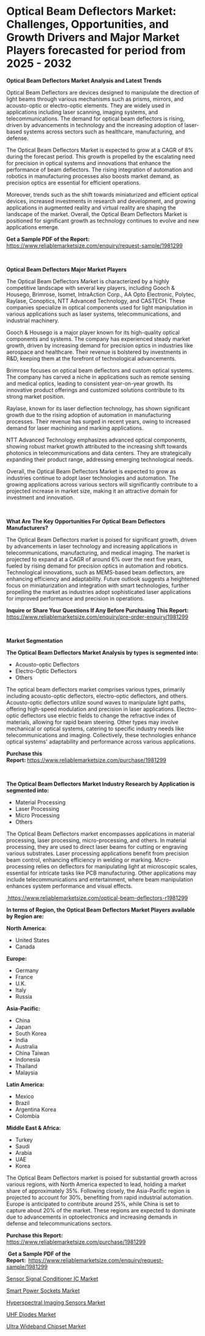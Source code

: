 <p><h1>Optical Beam Deflectors Market: Challenges, Opportunities, and Growth Drivers and Major Market Players forecasted for period from 2025 - 2032</h1></p><p><strong>Optical Beam Deflectors Market Analysis and Latest Trends</strong></p>
<p><p>Optical Beam Deflectors are devices designed to manipulate the direction of light beams through various mechanisms such as prisms, mirrors, and acousto-optic or electro-optic elements. They are widely used in applications including laser scanning, imaging systems, and telecommunications. The demand for optical beam deflectors is rising, driven by advancements in technology and the increasing adoption of laser-based systems across sectors such as healthcare, manufacturing, and defense. </p><p>The Optical Beam Deflectors Market is expected to grow at a CAGR of 8% during the forecast period. This growth is propelled by the escalating need for precision in optical systems and innovations that enhance the performance of beam deflectors. The rising integration of automation and robotics in manufacturing processes also boosts market demand, as precision optics are essential for efficient operations. </p><p>Moreover, trends such as the shift towards miniaturized and efficient optical devices, increased investments in research and development, and growing applications in augmented reality and virtual reality are shaping the landscape of the market. Overall, the Optical Beam Deflectors Market is positioned for significant growth as technology continues to evolve and new applications emerge.</p></p>
<p><strong>Get a Sample PDF of the Report:&nbsp;</strong> <a href="https://www.reliablemarketsize.com/enquiry/request-sample/1981299?utm_campaign=1133&utm_medium=2&utm_source=Github&utm_content=ia&utm_term=28022025&utm_id=optical-beam-deflectors">https://www.reliablemarketsize.com/enquiry/request-sample/1981299</a></p>
<p>&nbsp;</p>
<p><strong>Optical Beam Deflectors Major Market Players</strong></p>
<p><p>The Optical Beam Deflectors Market is characterized by a highly competitive landscape with several key players, including Gooch & Housego, Brimrose, Isomet, IntraAction Corp., AA Opto Electronic, Polytec, Raylase, Conoptics, NTT Advanced Technology, and CASTECH. These companies specialize in optical components used for light manipulation in various applications such as laser systems, telecommunications, and industrial machinery.</p><p>Gooch & Housego is a major player known for its high-quality optical components and systems. The company has experienced steady market growth, driven by increasing demand for precision optics in industries like aerospace and healthcare. Their revenue is bolstered by investments in R&D, keeping them at the forefront of technological advancements.</p><p>Brimrose focuses on optical beam deflectors and custom optical systems. The company has carved a niche in applications such as remote sensing and medical optics, leading to consistent year-on-year growth. Its innovative product offerings and customized solutions contribute to its strong market position.</p><p>Raylase, known for its laser deflection technology, has shown significant growth due to the rising adoption of automation in manufacturing processes. Their revenue has surged in recent years, owing to increased demand for laser machining and marking applications.</p><p>NTT Advanced Technology emphasizes advanced optical components, showing robust market growth attributed to the increasing shift towards photonics in telecommunications and data centers. They are strategically expanding their product range, addressing emerging technological needs.</p><p>Overall, the Optical Beam Deflectors Market is expected to grow as industries continue to adopt laser technologies and automation. The growing applications across various sectors will significantly contribute to a projected increase in market size, making it an attractive domain for investment and innovation.</p></p>
<p>&nbsp;</p>
<p><strong>What Are The Key Opportunities For Optical Beam Deflectors Manufacturers?</strong></p>
<p><p>The Optical Beam Deflectors market is poised for significant growth, driven by advancements in laser technology and increasing applications in telecommunications, manufacturing, and medical imaging. The market is projected to expand at a CAGR of around 6% over the next five years, fueled by rising demand for precision optics in automation and robotics. Technological innovations, such as MEMS-based beam deflectors, are enhancing efficiency and adaptability. Future outlook suggests a heightened focus on miniaturization and integration with smart technologies, further propelling the market as industries adopt sophisticated laser applications for improved performance and precision in operations.</p></p>
<p><strong>Inquire or Share Your Questions If Any Before Purchasing This Report:</strong> <a href="https://www.reliablemarketsize.com/enquiry/pre-order-enquiry/1981299?utm_campaign=1133&utm_medium=2&utm_source=Github&utm_content=ia&utm_term=28022025&utm_id=optical-beam-deflectors">https://www.reliablemarketsize.com/enquiry/pre-order-enquiry/1981299</a></p>
<p>&nbsp;</p>
<p><strong>Market Segmentation</strong></p>
<p><strong>The Optical Beam Deflectors Market Analysis by types is segmented into:</strong></p>
<p><ul><li>Acousto-optic Deflectors</li><li>Electro-Optic Deflectors</li><li>Others</li></ul></p>
<p><p>The optical beam deflectors market comprises various types, primarily including acousto-optic deflectors, electro-optic deflectors, and others. Acousto-optic deflectors utilize sound waves to manipulate light paths, offering high-speed modulation and precision in laser applications. Electro-optic deflectors use electric fields to change the refractive index of materials, allowing for rapid beam steering. Other types may involve mechanical or optical systems, catering to specific industry needs like telecommunications and imaging. Collectively, these technologies enhance optical systems' adaptability and performance across various applications.</p></p>
<p><strong>Purchase this Report:&nbsp;</strong><a href="https://www.reliablemarketsize.com/purchase/1981299?utm_campaign=1133&utm_medium=2&utm_source=Github&utm_content=ia&utm_term=28022025&utm_id=optical-beam-deflectors">https://www.reliablemarketsize.com/purchase/1981299</a></p>
<p>&nbsp;</p>
<p><strong>The Optical Beam Deflectors Market Industry Research by Application is segmented into:</strong></p>
<p><ul><li>Material Processing</li><li>Laser Processing</li><li>Micro Processing</li><li>Others</li></ul></p>
<p><p>The Optical Beam Deflectors market encompasses applications in material processing, laser processing, micro-processing, and others. In material processing, they are used to direct laser beams for cutting or engraving various substrates. Laser processing applications benefit from precision beam control, enhancing efficiency in welding or marking. Micro-processing relies on deflectors for manipulating light at microscopic scales, essential for intricate tasks like PCB manufacturing. Other applications may include telecommunications and entertainment, where beam manipulation enhances system performance and visual effects.</p></p>
<p><a href="https://www.reliablemarketsize.com/optical-beam-deflectors-r1981299?utm_campaign=1133&utm_medium=2&utm_source=Github&utm_content=ia&utm_term=28022025&utm_id=optical-beam-deflectors">&nbsp;https://www.reliablemarketsize.com/optical-beam-deflectors-r1981299</a></p>
<p><strong>In terms of Region, the Optical Beam Deflectors Market Players available by Region are:</strong></p>
<p>
    <p> <strong> North America: </strong>
        <ul>
            <li>United States</li>
            <li>Canada</li>
        </ul>
        </p> 
    <p> <strong> Europe: </strong>
        <ul>
            <li>Germany</li>
            <li>France</li>
            <li>U.K.</li>
            <li>Italy</li>
            <li>Russia</li>
        </ul>
        </p> 
    <p> <strong> Asia-Pacific: </strong>
        <ul>
            <li>China</li>
            <li>Japan</li>
            <li>South Korea</li>
            <li>India</li>
            <li>Australia</li>
            <li>China Taiwan</li>
            <li>Indonesia</li>
            <li>Thailand</li>
            <li>Malaysia</li>
        </ul>
        </p> 
    <p> <strong> Latin America: </strong>
        <ul>
            <li>Mexico</li>
            <li>Brazil</li>
            <li>Argentina Korea</li>
            <li>Colombia</li>
        </ul>
        </p> 
    <p> <strong> Middle East & Africa: </strong>
        <ul>
            <li>Turkey</li>
            <li>Saudi</li>
            <li>Arabia</li>
            <li>UAE</li>
            <li>Korea</li>
        </ul>
    </p>
    </p>
<p><p>The Optical Beam Deflectors market is poised for substantial growth across various regions, with North America expected to lead, holding a market share of approximately 35%. Following closely, the Asia-Pacific region is projected to account for 30%, benefiting from rapid industrial automation. Europe is anticipated to contribute around 25%, while China is set to capture about 20% of the market. These regions are expected to dominate due to advancements in optoelectronics and increasing demands in defense and telecommunications sectors.</p></p>
<p><strong>Purchase this Report: </strong><a href="https://www.reliablemarketsize.com/purchase/1981299?utm_campaign=1133&utm_medium=2&utm_source=Github&utm_content=ia&utm_term=28022025&utm_id=optical-beam-deflectors">https://www.reliablemarketsize.com/purchase/1981299</a></p>
<p>&nbsp;<strong>Get a Sample PDF of the Report:&nbsp;&nbsp;</strong><a href="https://www.reliablemarketsize.com/enquiry/request-sample/1981299?utm_campaign=1133&utm_medium=2&utm_source=Github&utm_content=ia&utm_term=28022025&utm_id=optical-beam-deflectors">https://www.reliablemarketsize.com/enquiry/request-sample/1981299</a></p>
<p><strong></strong></p>
<p><p><a href="https://github.com/WashimHussain441/Market-Research-Report-List-1/blob/main/sensor-signal-conditioner-ic-market.md?utm_campaign=1133&utm_medium=2&utm_source=Github&utm_content=ia&utm_term=28022025&utm_id=optical-beam-deflectors">Sensor Signal Conditioner IC Market</a></p><p><a href="https://github.com/danikabiele541/Market-Research-Report-List-1/blob/main/smart-power-sockets-market.md?utm_campaign=1133&utm_medium=2&utm_source=Github&utm_content=ia&utm_term=28022025&utm_id=optical-beam-deflectors">Smart Power Sockets Market</a></p><p><a href="https://github.com/organophelia8282/Market-Research-Report-List-1/blob/main/hyperspectral-imaging-sensors-market.md?utm_campaign=1133&utm_medium=2&utm_source=Github&utm_content=ia&utm_term=28022025&utm_id=optical-beam-deflectors">Hyperspectral Imaging Sensors Market</a></p><p><a href="https://github.com/manesros8/Market-Research-Report-List-1/blob/main/uhf-diodes-market.md?utm_campaign=1133&utm_medium=2&utm_source=Github&utm_content=ia&utm_term=28022025&utm_id=optical-beam-deflectors">UHF Diodes Market</a></p><p><a href="https://github.com/ulyssacrayne00231/Market-Research-Report-List-1/blob/main/ultra-wideband-chipset-market.md?utm_campaign=1133&utm_medium=2&utm_source=Github&utm_content=ia&utm_term=28022025&utm_id=optical-beam-deflectors">Ultra Wideband Chipset Market</a></p></p>